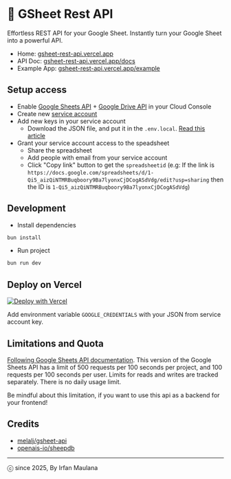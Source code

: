 # 📑 GSheet Rest API

Effortless REST API for your Google Sheet. Instantly turn your Google Sheet into a powerful API.

- Home: [gsheet-rest-api.vercel.app](https://gsheet-rest-api.vercel.app/)
- API Doc: [gsheet-rest-api.vercel.app/docs](https://gsheet-rest-api.vercel.app/docs)
- Example App: [gsheet-rest-api.vercel.app/example](https://gsheet-rest-api.vercel.app/example)

## Setup access

+ Enable [Google Sheets API](https://console.developers.google.com/apis/api/sheets.googleapis.com/overview) + [Google Drive API](https://console.developers.google.com/apis/api/drive.googleapis.com/overview) in your Cloud Console
+ Create new [service account](https://console.cloud.google.com/iam-admin/serviceaccounts)
+ Add new keys in your service account
  - Download the JSON file, and put it in the `.env.local`. [Read this article](https://dev.to/vvo/how-to-add-firebase-service-account-json-files-to-vercel-ph5)
+ Grant your service account access to the speadsheet
  - Share the spreadsheet
  - Add people with email from your service account
  - Click "Copy link" button to get the `spreadsheetid` (e.g: If the link is `https://docs.google.com/spreadsheets/d/1-Qi5_aizQiNTMRBuqboory9Ba7lyonxCjDCogASdVdg/edit?usp=sharing` then the ID is `1-Qi5_aizQiNTMRBuqboory9Ba7lyonxCjDCogASdVdg`)

## Development

- Install dependencies

```bash
bun install
```

- Run project

```bash
bun run dev
```

## Deploy on Vercel

[![Deploy with Vercel](https://vercel.com/button)](https://vercel.com/new/clone?repository-url=https%3A%2F%2Fgithub.com%2Fmazipan%2Fgsheet-rest-api)

Add environment variable `GOOGLE_CREDENTIALS` with your JSON from service account key.

## Limitations and Quota

[Following Google Sheets API documentation](https://developers.google.com/sheets/api/limits). This version of the Google Sheets API has a limit of 500 requests per 100 seconds per project, and 100 requests per 100 seconds per user. Limits for reads and writes are tracked separately. There is no daily usage limit.

Be mindful about this limitation, if you want to use this api as a backend for your frontend!

## Credits

- [melalj/gsheet-api](https://github.com/melalj/gsheet-api)
- [openais-io/sheepdb](https://github.com/openais-io/sheepdb)

---

ⓒ since 2025, By Irfan Maulana